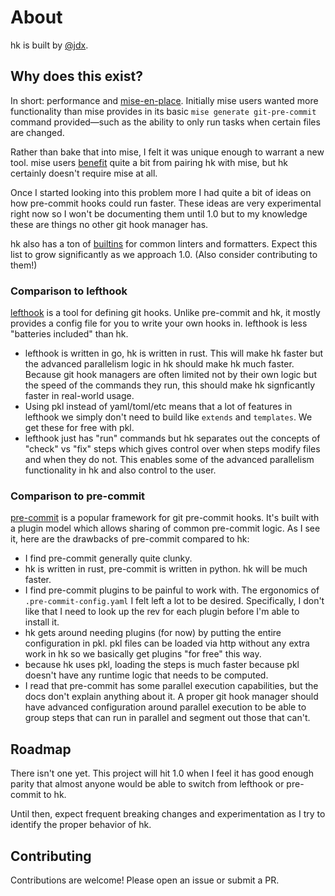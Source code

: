 # About

hk is built by [@jdx](https://github.com/jdx).

## Why does this exist?

In short: performance and [mise-en-place](https://mise.jdx.dev/). Initially mise users wanted more functionality than mise provides
in its basic `mise generate git-pre-commit` command provided—such as the ability to only run tasks when certain files are changed.

Rather than bake that into mise, I felt it was unique enough to warrant a new tool. mise users [benefit](/mise_integration) quite a bit from pairing hk
with mise, but hk certainly doesn't require mise at all.

Once I started looking into this problem more I had quite a bit of ideas on how pre-commit hooks could run faster. These ideas are very
experimental right now so I won't be documenting them until 1.0 but to my knowledge these are things no other git hook manager has.

hk also has a ton of [builtins](https://github.com/jdx/hk/tree/main/pkl/builtins.pkl) for common linters and formatters. Expect this list to grow
significantly as we approach 1.0. (Also consider contributing to them!)

### Comparison to lefthook

[lefthook](https://lefthook.dev) is a tool for defining git hooks. Unlike pre-commit and hk, it mostly provides a config file for you to
write your own hooks in. lefthook is less "batteries included" than hk.

* lefthook is written in go, hk is written in rust. This will make hk faster but the advanced parallelism logic in hk should make hk much faster.
  Because git hook managers are often limited not by their own logic but the speed of the commands they run, this should make hk signficantly faster
  in real-world usage.
* Using pkl instead of yaml/toml/etc means that a lot of features in lefthook we simply don't need to build like `extends` and `templates`. We get these for free with pkl.
* lefthook just has "run" commands but hk separates out the concepts of "check" vs "fix" steps which gives control over when steps modify files and when they do not.
  This enables some of the advanced parallelism functionality in hk and also control to the user.

### Comparison to pre-commit

[pre-commit](https://pre-commit.com/) is a popular framework for git pre-commit hooks. It's built with a plugin model
which allows sharing of common pre-commit logic. As I see it, here are the drawbacks of pre-commit compared to hk:

* I find pre-commit generally quite clunky.
* hk is written in rust, pre-commit is written in python. hk will be much faster.
* I find pre-commit plugins to be painful to work with. The ergonomics of `.pre-commit-config.yaml` I felt left a lot to be desired.
  Specifically, I don't like that I need to look up the rev for each plugin before I'm able to install it.
* hk gets around needing plugins (for now) by putting the entire configuration in pkl. pkl files can be loaded via
  http without any extra work in hk so we basically get plugins "for free" this way.
* because hk uses pkl, loading the steps is much faster because pkl doesn't have any runtime logic that needs to be computed.
* I read that pre-commit has some parallel execution capabilities, but the docs don't explain anything about it. A proper git hook manager
  should have advanced configuration around parallel execution to be able to group steps that can run in parallel and segment out those that can't.

## Roadmap

There isn't one yet. This project will hit 1.0 when I feel it has good enough parity that almost anyone would be able to switch from lefthook or pre-commit to hk.

Until then, expect frequent breaking changes and experimentation as I try to identify the proper behavior of hk.

## Contributing

Contributions are welcome! Please open an issue or submit a PR.
